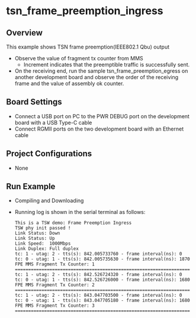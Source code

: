 # tsn_frame_preemption_ingress

## Overview

This example shows TSN frame preemption(IEEE802.1 Qbu) output

- Observe the value of  fragment tx counter from MMS
  - Increment indicates that the preemptible traffic is successfully sent.
- On the receiving end, run the sample tsn_frame_preemption_egress on another development board and observe the order of the receiving frame and the value of  assembly ok counter.

## Board Settings

- Connect a USB port on PC to the PWR DEBUG port on the development board with a USB Type-C cable
- Connect RGMII ports on the two development board with an Ethernet cable

## Project Configurations

- None

## Run Example

- Compiling and Downloading
- Running log is shown in the serial terminal as follows:

  ```console
  This is a TSW demo: Frame Preemption Ingress
  TSW phy init passed !
  Link Status: Down
  Link Status: Up
  Link Speed:  1000Mbps
  Link Duplex: Full duplex
  tc: 1 - utag: 2 - tts(s): 842.005733760 - frame interval(ns): 0
  tc: 0 - utag: 1 - tts(s): 842.005735630 - frame interval(ns): 1870
  FPE MMS Fragment Tx Counter: 1
  ==================================================================
  tc: 1 - utag: 2 - tts(s): 842.526724320 - frame interval(ns): 0
  tc: 0 - utag: 1 - tts(s): 842.526726000 - frame interval(ns): 1680
  FPE MMS Fragment Tx Counter: 2
  ==================================================================
  tc: 1 - utag: 2 - tts(s): 843.047703500 - frame interval(ns): 0
  tc: 0 - utag: 1 - tts(s): 843.047705180 - frame interval(ns): 1680
  FPE MMS Fragment Tx Counter: 3
  ==================================================================
  ```
